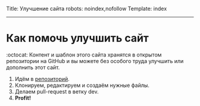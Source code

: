 Title: Улучшение сайта
robots: noindex,nofollow
Template: index 

----

# Как помочь улучшить сайт

<div class="tip">
 :octocat: Контент и шаблон этого сайта хранятся в открытом репозитории на GitHub и вы можете без особого труда улучшить или дополнить этот сайт. 
</div>

1. Идём в [репозиторий](https://github.com/pafnuty/bqs-site/). 
2. Клонируем, редактируем и создаём нужные файлы.
3. Делаем pull-request в ветку dev.
4. **Profit!**
